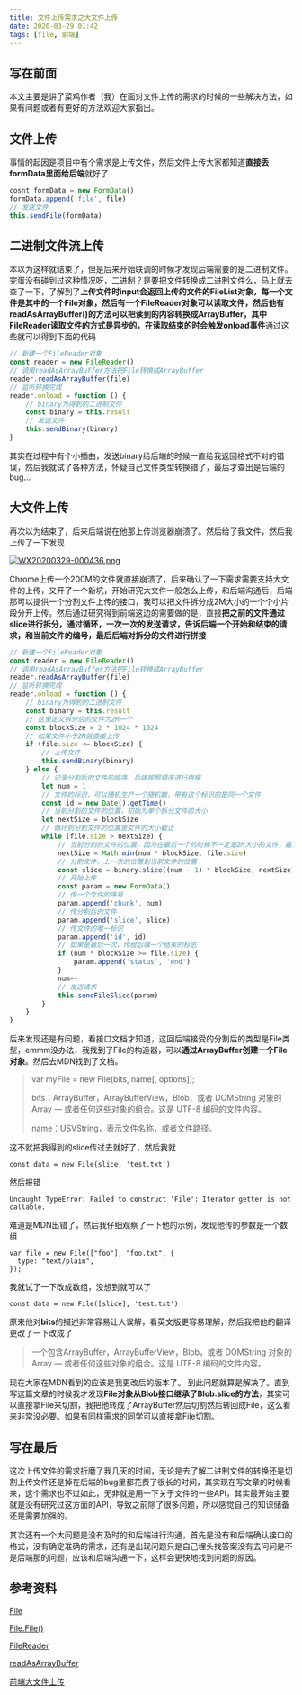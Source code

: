 ```yaml
---
title: 文件上传需求之大文件上传
date: 2020-03-29 01:42
tags: [file, 前端]
---
```


## 写在前面
本文主要是讲了菜鸡作者（我）在面对文件上传的需求的时候的一些解决方法，如果有问题或者有更好的方法欢迎大家指出。
<!--more-->
## 文件上传
事情的起因是项目中有个需求是上传文件，然后文件上传大家都知道**直接丢formData里面给后端**就好了
```javascript
cosnt formData = new FormData()
formData.append('file', file)
// 发送文件
this.sendFile(formData)
```
## 二进制文件流上传
本以为这样就结束了，但是后来开始联调的时候才发现后端需要的是二进制文件。完蛋没有碰到过这种情况呀，二进制？是要把文件转换成二进制文件么，马上就去查了一下，了解到了**上传文件时input会返回上传的文件的FileList对象，每一个文件是其中的一个File对象，然后有一个FileReader对象可以读取文件，然后他有readAsArrayBuffer()的方法可以把读到的内容转换成ArrayBuffer，其中FileReader读取文件的方式是异步的，在读取结束的时会触发onload事件**通过这些就可以得到下面的代码
```javascript
// 新建一个FileReader对象
const reader = new FileReader()
// 调用readAsArrayBuffer方法把File转换成ArrayBuffer
reader.readAsArrayBuffer(file)
// 监听转换完成
reader.onload = function () {
    // binary为得到的二进制文件
    const binary = this.result
    // 发送文件
    this.sendBinary(binary)
}
```
其实在过程中有个小插曲，发送binary给后端的时候一直给我返回格式不对的错误，然后我就试了各种方法，怀疑自己文件类型转换错了，最后才查出是后端的bug...
## 大文件上传
再次以为结束了，后来后端说在他那上传浏览器崩溃了。然后给了我文件，然后我上传了一下发现

[![WX20200329-000436.png](https://i.postimg.cc/265kSyMC/WX20200329-000436.png)](https://postimg.cc/cKVyDxdz)

Chrome上传一个200M的文件就直接崩溃了，后来确认了一下需求需要支持大文件的上传，又开了一个新坑，开始研究大文件一般怎么上传，和后端沟通后，后端那可以提供一个分割文件上传的接口，我可以把文件拆分成2M大小的一个个小片段分开上传。然后通过研究得到前端这边的需要做的是，直接**把之前的文件通过slice进行拆分，通过循环，一次一次的发送请求，告诉后端一个开始和结束的请求，和当前文件的编号，最后后端对拆分的文件进行拼接**
```javascript
// 新建一个FileReader对象
const reader = new FileReader()
// 调用readAsArrayBuffer方法把File转换成ArrayBuffer
reader.readAsArrayBuffer(file)
// 监听转换完成
reader.onload = function () {
    // binary为得到的二进制文件
    const binary = this.result
    // 这里定义拆分后的文件为2M一个
    const blockSize = 2 * 1024 * 1024
    // 如果文件小于2M就直接上传
    if (file.size <= blockSize) {
        // 上传文件
        this.sendBinary(binary)
    } else {
        // 记录分割后的文件的顺序，后端按照顺序进行拼接
        let num = 1
        // 文件的标识，可以随机生产一个随机数，带有这个标识的是同一个文件
        const id = new Date().getTime()
        // 当前分割的文件的位置，初始为单个拆分文件的大小
        let nextSize = blockSize
        // 循环到分割文件的位置是文件的大小截止
        while (file.size > nextSize) {
            // 当前分割的文件的位置，因为在最后一个的时候不一定是2M大小的文件，最后一个位置是文件的大小
            nextSize = Math.min(num * blockSize, file.size)
            // 分割文件，上一次的位置到当前文件的位置
            const slice = binary.slice((num - 1) * blockSize, nextSize)
            // 开始上传
            const param = new FormData()
            // 传一个文件的序号
            param.append('chunk', num)
            // 传分割后的文件
            param.append('slice', slice)
            // 传文件的唯一标识
            param.append('id', id)
            // 如果是最后一次，传给后端一个结束的标志
            if (num * blockSize >= file.size) {
                param.append('status', 'end')
            }
            num++
            // 发送请求
            this.sendFileSlice(param)
        }
    }
}
```
后来发现还是有问题，看接口文档才知道，这回后端接受的分割后的类型是File类型，emmm没办法，我找到了File的构造器，可以**通过ArrayBuffer创建一个File对象**。然后去MDN找到了文档。

> var myFile = new File(bits, name[, options]);
> 
> bits：ArrayBuffer，ArrayBufferView，Blob，或者 DOMString 对象的 Array — 或者任何这些对象的组合。这是 UTF-8 编码的文件内容。
> 
> name：USVString，表示文件名称，或者文件路径。

这不就把我得到的slice传过去就好了，然后我就

```
const data = new File(slice, 'test.txt')
```
然后报错
```
Uncaught TypeError: Failed to construct 'File': Iterator getter is not callable.
```
难道是MDN出错了，然后我仔细观察了一下他的示例，发现他传的参数是一个数组
```
var file = new File(["foo"], "foo.txt", {
  type: "text/plain",
});
```
我就试了一下改成数组，没想到就可以了

```
const data = new File([slice], 'test.txt')
```
原来他对**bits**的描述非常容易让人误解，看英文版更容易理解，然后我把他的翻译更改了一下改成了
> 一个包含ArrayBuffer，ArrayBufferView，Blob，或者 DOMString 对象的 Array — 或者任何这些对象的组合。这是 UTF-8 编码的文件内容。

现在大家在MDN看到的应该是我更改后的版本了。
到此问题就算是解决了。直到写这篇文章的时候我才发现**File对象从Blob接口继承了Blob.slice的方法**，其实可以直接拿File来切割，我把他转成了ArrayBuffer然后切割然后转回成File，这么看来非常没必要。如果有同样需求的同学可以直接拿File切割。
## 写在最后
这次上传文件的需求折磨了我几天的时间，无论是去了解二进制文件的转换还是切割上传文件还是掉在后端的bug里都花费了很长的时间，其实现在写文章的时候看来，这个需求也不过如此，无非就是用一下关于文件的一些API，其实最开始主要就是没有研究过这方面的API，导致之前除了很多问题，所以感觉自己的知识储备还是需要加强的。

其次还有一个大问题是没有及时的和后端进行沟通，首先是没有和后端确认接口的格式，没有确定准确的需求，还有是出现问题只是自己埋头找答案没有去问问是不是后端那的问题，应该和后端沟通一下，这样会更快地找到问题的原因。
## 参考资料
[File](https://developer.mozilla.org/zh-CN/docs/Web/API/File)

[File.File()](https://developer.mozilla.org/zh-CN/docs/Web/API/File/File)

[FileReader](https://developer.mozilla.org/zh-CN/docs/Web/API/FileReader)

[readAsArrayBuffer](https://developer.mozilla.org/zh-CN/docs/Web/API/FileReader/readAsArrayBuffer)

[前端大文件上传
](https://blog.csdn.net/weixin_34032621/article/details/91442592)
